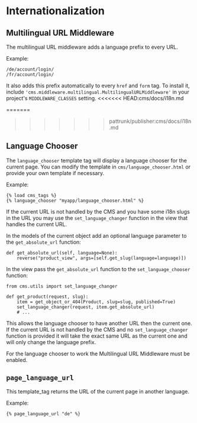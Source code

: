 Internationalization
====================

Multilingual URL Middleware
---------------------------

The multilingual URL middleware adds a language prefix to every URL. 

Example:

	/de/account/login/
	/fr/account/login/

It also adds this prefix automatically to every `href` and `form` tag.
To install it, include `'cms.middleware.multilingual.MultilingualURLMiddleware'` in
your project's `MIDDLEWARE_CLASSES` setting.
<<<<<<< HEAD:cms/docs/i18n.md

=======
>>>>>>> pattrunk/publisher:cms/docs/i18n.md

Language Chooser
----------------

The `language_chooser` template tag will display a language chooser for the current page.
You can modify the template in `cms/language_chooser.html` or provide your own template if necessary.

Example:

	{% load cms_tags %}
	{% language_chooser "myapp/language_chooser.html" %}

If the current URL is not handled by the CMS and you have some i18n slugs in the URL you may use
the `set_language_changer` function in the view that handles the current URL.

In the models of the current object add an optional language parameter to the `get_absolute_url` function:

	def get_absolute_url(self, language=None):
		reverse("product_view", args=[self.get_slug(language=language)])


In the view pass the `get_absolute_url` function to the `set_language_chooser` function:

	from cms.utils import set_language_changer
	
	def get_product(request, slug):
		item = get_object_or_404(Product, slug=slug, published=True)
		set_language_changer(request, item.get_absolute_url)
		# ...
	
This allows the language chooser to have another URL then the current one.
If the current URL is not handled by the CMS and no `set_language_changer`
function is provided it will take the exact same URL as the current one and
will only change the language prefix.

For the language chooser to work the Multilingual URL Middleware
must be enabled.

`page_language_url`
-----------------

This template_tag returns the URL of the current page in another language.

Example:

	{% page_language_url "de" %}

